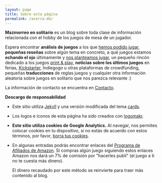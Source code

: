 ```yaml
---
layout: page
title: Sobre esta página
permalink: /acerca-de/
---
```



**Mazmorreo en solitario** es un blog sobre toda clase de información
relacionada con el hobby de los juegos de mesa de un jugador.

Espera encontrar **análisis de juegos** a los que
[hemos podido jugar]({{site.baseurl}}/analisis/), **pequeñas
reseñas** sobre algún tema en concreto, a qué juegos estamos **echando el ojo**
últimamente y [nos planteamos jugar]({{site.baseurl}}/ojeando), un pequeño 
rincón dedicado a los juegos [print & play]({{site.baseurl}}/rincon-print-and-play),
**noticias sobre los últimos juegos** en ferias,
[Kickstarter]({{site.baseurl}}/etiqueta/kickstarter/), Indiegogo u otras
plataformas de crowdfunding, pequeñas **traducciones** de reglas juegos y
cualquier otra
información aleatoria sobre juegos en solitario que nos parezca relevante :)


La información de contacto se encuentra en [Contacto]({{site.baseurl}}/contacto/).


**Descargo de responsabilidad**

* Este sitio utiliza [Jekyll](https://jekyllrb.com/) y una versión modificada
del tema [cards](https://github.com/sharu725/cards).
* Los logos e iconos de esta página ha sido creados con [logomakr](https://logomakr.com).

* **Este sitio utiliza cookies de Google Analytics.**
    Al navegar, nos permites
    colocar cookies en tu dispositivo, si no estás de acuerdo con estos términos,
    por favor, [borra tus cookies](https://www.google.es/search?q=como+borrar+cookies).

* En algunas entradas podrás encontrar enlaces del [Programa de Afiliados de
  Amazon](https://afiliados.amazon.es/help/operating/schedule). Si compras
  algún juego siguiendo estos enlaces Amazon nos dará un 7% de comisión  por
  "hacerles publi" (el juego a ti no te cuesta más dinero).
  
  El dinero recaudado por este método se reinvierte para traer más
  contenido al blog.
